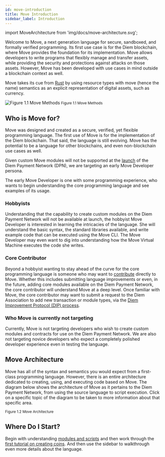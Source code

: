 ```yaml
---
id: move-introduction
title: Move Introduction
sidebar_label: Introduction
---
```


import MoveArchitecture from 'img/docs/move-architecture.svg';

Welcome to Move, a next generation language for secure, sandboxed, and formally verified programming. Its first use case is for the Diem blockchain, where Move provides the foundation for its implementation. Move allows developers to write programs that flexibly manage and transfer assets, while providing the security and protections against attacks on those assets. However, Move has been developed with use cases in mind outside a blockchain context as well.

Move takes its cue from [Rust](https://www.rust-lang.org/) by using resource types with move (hence the name) semantics as an explicit representation of digital assets, such as currency.

![Figure 1.1 Move Methods](/img/docs/move-methods.svg)
<small className="figure">Figure 1.1 Move Methods</small>

## Who is Move for?

Move was designed and created as a secure, verified, yet flexible programming language. The first use of Move is for the implementation of the Diem blockchain. That said, the language is still evolving. Move has the potential to be a language for other blockchains, and even non-blockchain use cases as well.

Given custom Move modules will not be supported at the [launch](https://diem.com/white-paper/#whats-next) of the Diem Payment Network (DPN), we are targeting an early Move Developer persona.

The early Move Developer is one with some programming experience, who wants to begin understanding the core programming language and see examples of its usage.

### Hobbyists

Understanding that the capability to create custom modules on the Diem Payment Network will not be available at launch, the hobbyist Move Developer is interested in learning the intricacies of the language. She will understand the basic syntax, the standard libraries available, and write example code that can be executed using the Move CLI. The Move Developer may even want to dig into understanding how the Move Virtual Machine executes the code she writes.

### Core Contributor

Beyond a hobbyist wanting to stay ahead of the curve for the core programming language is someone who may want to [contribute](https://diem.com/en-US/cla-sign/) directly to Move. Whether this includes submitting language improvements or even, in the future, adding core modules available on the Diem Payment Network, the core contributor will understand Move at a deep level. Once familiar with Move, the core contributor may want to submit a request to the Diem Association to add new transaction or module types, via the [Diem Improvement Protocol (DIP) process](https://dip.diem.com/).

### Who Move is currently not targeting

Currently, Move is not targeting developers who wish to create custom modules and contracts for use on the Diem Payment Network. We are also not targeting novice developers who expect a completely polished developer experience even in testing the language.

## Move Architecture

Move has all of the syntax and semantics you would expect from a first-class programming language. However, there is an entire architecture dedicated to creating, using, and executing code based on Move. The diagram below shows the architecture of Move as it pertains to the Diem Payment Network, from using the source language to script execution. Click on a specific topic of the diagram to be taken to more information about that specific area.

<MoveArchitecture alt="Figure 1.2 Move Architecture" />
<small className="figure">Figure 1.2 Move Architecture</small>

## Where Do I Start?

Begin with understanding [modules and scripts](./modules-and-scripts.md) and then work through the [first tutorial on creating coins](./creating-coins.md). And then use the sidebar to walkthrough even more details about the language.
